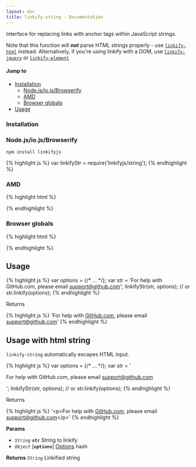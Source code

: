 ```yaml
---
layout: doc
title: linkify-string · Documentation
---
```


Interface for replacing links with anchor tags within JavaScript strings.

Note that this function will ***not*** parse HTML strings properly - use [`linkify-html`](linkify-html.html) instead. Alternatively, if you're using linkify with a DOM, use [`linkify-jquery`](linkify-html.html) or [`linkify-element`](linkify-element.html)

#### Jump to

* [Installation](#installation)
  * [Node.js/io.js/Browserify](#nodejsiojsbrowserify)
  * [AMD](#amd)
  * [Browser globals](#browser-globals)
* [Usage](#usage)

### Installation

### Node.js/io.js/Browserify

```
npm install linkifyjs
```

{% highlight js %}
var linkifyStr = require('linkifyjs/string');
{% endhighlight %}

### AMD

{% highlight html %}
<script src="linkify.amd.js"></script>
<script src="linkify-string.amd.js"></script>
<script>
  require(['linkify-string'], function (linkifyStr) {
    // …
  });
</script>
{% endhighlight %}

### Browser globals

{% highlight html %}
<script src="linkify.js"></script>
<script src="linkify-string.js"></script>
{% endhighlight %}

## Usage

{% highlight js %}
var options = {/* … */};
var str = 'For help with GitHub.com, please email support@github.com';
linkifyStr(str, options);
// or
str.linkify(options);
{% endhighlight %}

Returns

{% highlight js %}
'For help with <a href="http://github.com" target="_blank">GitHub.com</a>, please email <a href="mailto:support@github.com">support@github.com</a>'
{% endhighlight %}

## Usage with html string

`linkify-string` automatically escapes HTML input.

{% highlight js %}
var options = {/* … */};
var str = '<p>For help with GitHub.com, please email support@github.com</p>';
linkifyStr(str, options);
// or
str.linkify(options);
{% endhighlight %}

Returns

{% highlight js %}
'&lt;p&gt;For help with <a href="http://github.com" class="linkified" target="_blank">GitHub.com</a>, please email <a href="mailto:support@github.com" class="linkified">support@github.com</a>&lt;/p&gt;'
{% endhighlight %}

**Params**

* _`String`_ **`str`** String to linkify
* _`Object`_ [**`options`**] [Options](options.html) hash

**Returns** _`String`_ Linkified string
